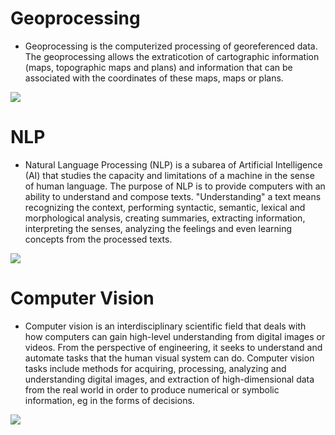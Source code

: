 # Geoprocessing 
* Geoprocessing is the computerized processing of georeferenced data. The geoprocessing allows the extraticotion of cartographic information (maps, topographic maps and plans) and information that can be associated with the coordinates of these maps, maps or plans.

 ![](https://miro.medium.com/max/1440/1*dCLAwcPZhvOa8a9SCiHisA.gif)


# NLP

* Natural Language Processing (NLP) is a subarea of Artificial Intelligence (AI) that studies the capacity and limitations of a machine in the sense of human language. The purpose of NLP is to provide computers with an ability to understand and compose texts. "Understanding" a text means recognizing the context, performing syntactic, semantic, lexical and morphological analysis, creating summaries, extracting information, interpreting the senses, analyzing the feelings and even learning concepts from the processed texts.

![](https://miro.medium.com/max/5760/1*cZntEBYe3q7FckCsIwmJgg.png)

# Computer Vision 
* Computer vision is an interdisciplinary scientific field that deals with how computers can gain high-level understanding from digital images or videos. From the perspective of engineering, it seeks to understand and automate tasks that the human visual system can do. 
Computer vision tasks include methods for acquiring, processing, analyzing and understanding digital images, and extraction of high-dimensional data from the real world in order to produce numerical or symbolic information, eg in the forms of decisions. 

![](https://cdn-images-1.medium.com/max/600/1*bXJwwApuno7RQsJd8zqMtA.gif)
